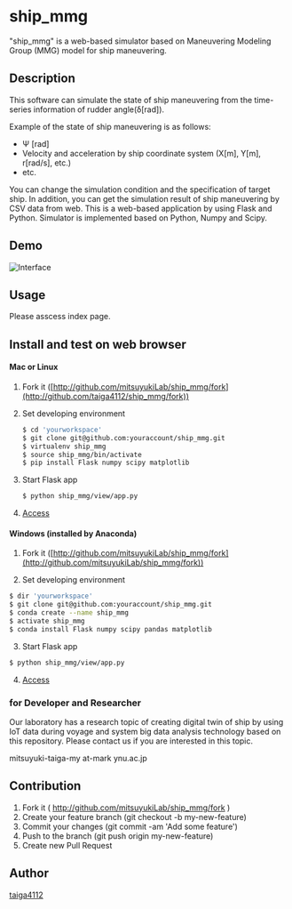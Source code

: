 # ship_mmg
"ship_mmg" is a web-based simulator based on Maneuvering Modeling Group (MMG) model for ship maneuvering.

## Description
This software can simulate the state of ship maneuvering from the time-series information of rudder angle(&delta;[rad]).

Example of the state of ship maneuvering is as follows:
- &Psi; [rad]
- Velocity and acceleration by ship coordinate system (X[m], Y[m], r[rad/s], etc.)
- etc.

You can change the simulation condition and the specification of target ship. In addition, you can get the simulation result of ship maneuvering by CSV data from web.
This is a web-based application by using Flask and Python. Simulator is implemented based on Python, Numpy and Scipy.

## Demo
![Interface](https://github.com/taiga4112/tmp_img_2018/blob/master/ship_mmg_demo.png "Interface")

## Usage
Please asscess index page.

## Install and test on web browser
#### Mac or Linux
1. Fork it ([http://github.com/mitsuyukiLab/ship_mmg/fork](http://github.com/taiga4112/ship_mmg/fork))

2. Set developing environment
	```bash
	$ cd 'yourworkspace'
	$ git clone git@github.com:youraccount/ship_mmg.git
	$ virtualenv ship_mmg
	$ source ship_mmg/bin/activate
	$ pip install Flask numpy scipy matplotlib
	```

3. Start Flask app
	```bash
	$ python ship_mmg/view/app.py
	```

4. [Access](http://localhost:5000/)


#### Windows (installed by Anaconda)
1. Fork it ([http://github.com/mitsuyukiLab/ship_mmg/fork](http://github.com/mitsuyukiLab/ship_mmg/fork))

2. Set developing environment
  ```bash
  $ dir 'yourworkspace'
  $ git clone git@github.com:youraccount/ship_mmg.git
  $ conda create --name ship_mmg
  $ activate ship_mmg
  $ conda install Flask numpy scipy pandas matplotlib
  ```

3. Start Flask app
  ```bash
  $ python ship_mmg/view/app.py
  ```
4. [Access](http://localhost:5000/)


### for Developer and Researcher
Our laboratory has a research topic of creating digital twin of ship by using IoT data during voyage and system big data analysis technology based on this repository. Please contact us if you are interested in this topic.

mitsuyuki-taiga-my  at-mark  ynu.ac.jp


## Contribution
1. Fork it ( http://github.com/mitsuyukiLab/ship_mmg/fork )
2. Create your feature branch (git checkout -b my-new-feature)
3. Commit your changes (git commit -am 'Add some feature')
4. Push to the branch (git push origin my-new-feature)
5. Create new Pull Request

## Author

[taiga4112](https://github.com/taiga4112)
